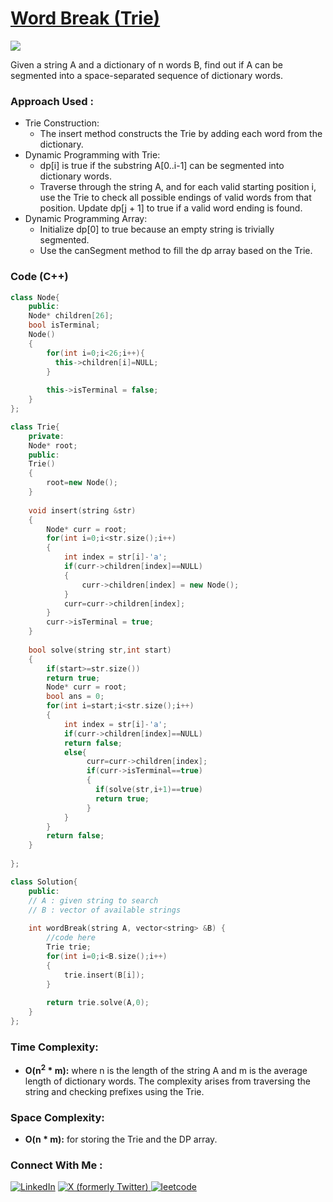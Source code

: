 # [Word Break (Trie)](https://www.geeksforgeeks.org/problems/word-break-trie--141631/1)

![](https://badgen.net/badge/Level/Hard/red)

Given a string A and a dictionary of n words B, find out if A can be segmented into a space-separated sequence of dictionary words. 

### Approach Used :

-   Trie Construction:
    -   The insert method constructs the Trie by adding each word from the dictionary.
-   Dynamic Programming with Trie:
    -   dp[i] is true if the substring A[0..i-1] can be segmented into dictionary words.
    -   Traverse through the string A, and for each valid starting position i, use the Trie to check all possible endings of valid words from that position. Update dp[j + 1] to true if a valid word ending is found.
-   Dynamic Programming Array:
    -   Initialize dp[0] to true because an empty string is trivially segmented.
    -   Use the canSegment method to fill the dp array based on the Trie.

### Code (C++)

```cpp
class Node{
    public:
    Node* children[26];
    bool isTerminal;
    Node()
    {
        for(int i=0;i<26;i++){
          this->children[i]=NULL;
        }
        
        this->isTerminal = false;
    }
};

class Trie{
    private:
    Node* root;
    public:
    Trie()
    {
        root=new Node();
    }
    
    void insert(string &str)
    {
        Node* curr = root;
        for(int i=0;i<str.size();i++)
        {
            int index = str[i]-'a';
            if(curr->children[index]==NULL)
            {
                curr->children[index] = new Node();
            }
            curr=curr->children[index];
        }
        curr->isTerminal = true;
    }
    
    bool solve(string str,int start)
    {
        if(start>=str.size())
        return true;
        Node* curr = root;
        bool ans = 0;
        for(int i=start;i<str.size();i++)
        {
            int index = str[i]-'a';
            if(curr->children[index]==NULL)
            return false;
            else{
                 curr=curr->children[index];
                 if(curr->isTerminal==true)
                 {
                   if(solve(str,i+1)==true)
                   return true;
                 }
            }
        }
        return false;
    }
    
};

class Solution{
    public:
    // A : given string to search
    // B : vector of available strings
    
    int wordBreak(string A, vector<string> &B) {
        //code here
        Trie trie;
        for(int i=0;i<B.size();i++)
        {
            trie.insert(B[i]);
        }
        
        return trie.solve(A,0);
    }
};
```

### Time Complexity:
- **O(n<sup>2</sup> * m):** where n is the length of the string A and m is the average length of dictionary words. The complexity arises from traversing the string and checking prefixes using the Trie.

### Space Complexity:
- **O(n * m):** for storing the Trie and the DP array.


### Connect With Me : 

<a href="https://www.linkedin.com/in/shivam-ray-b4306524a/" target="_blank"><img src="https://img.shields.io/badge/LinkedIn-0077B5?style=for-the-badge&logo=linkedin&logoColor=white" alt="LinkedIn"></a>
<a href="https://x.com/rai_shivam11/" target="_blank"><img src="https://img.shields.io/badge/Twitter-1DA1F2?style=for-the-badge&logo=twitter&logoColor=white" alt="X (formerly Twitter)">
</a>
<a href="https://leetcode.com/u/shrunited0702/" target="_blank"><img src="https://img.shields.io/badge/LeetCode-000000?style=for-the-badge&logo=LeetCode&logoColor=#d16c06" alt="leetcode">
</a>